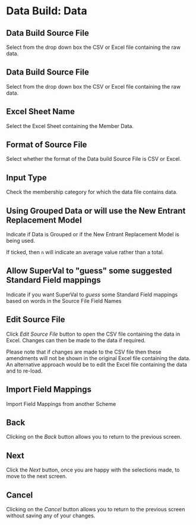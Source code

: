 # Data Build: Data



## Data Build Source File

Select from the drop down box the CSV or Excel file containing the raw data.

## Data Build Source File

Select from the drop down box the CSV or Excel file containing the raw
data.

## Excel Sheet Name

Select the Excel Sheet containing the Member Data.

## Format of Source File

Select whether the format of the Data build Source File is CSV or Excel.

## Input Type

Check the membership category for which the data file contains data.

## Using Grouped Data or will use the New Entrant Replacement Model

Indicate if Data is Grouped or if the New Entrant Replacement Model is
being used.  

If ticked, then `n` will indicate an average value rather than a
total.

## Allow SuperVal to "guess" some suggested Standard Field mappings

Indicate if you want SuperVal to _guess_ some Standard Field mappings
based on words in the Source File Field Names

## Edit Source File

Click _Edit Source File_ button to open the CSV file containing the data
in Excel. Changes can then be made to the data if required.

Please note that if changes are made to the CSV file then these
amendments will not be shown in the original Excel file containing the
data. An alternative approach would be to edit the Excel file containing
the data and to re-load.

## Import Field Mappings

Import Field Mappings from another Scheme

## Back

Clicking on the _Back_ button allows you to return to the previous screen.

## Next

Click the _Next_ button, once you are happy with the selections made, to
move to the next screen.

## Cancel

Clicking on the _Cancel_ button allows you to return to the previous
screen without saving any of your changes.